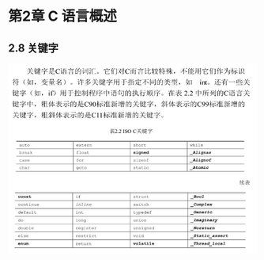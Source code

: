 # 第2章 C 语言概述



## 2.8 关键字

![image-20250317115237773](img/02_第二章_C语言概述/image-20250317115237773.png)



